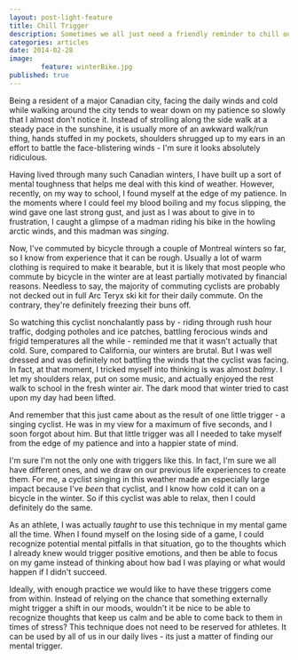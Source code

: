```yaml
---
layout: post-light-feature
title: Chill Trigger
description: Sometimes we all just need a friendly reminder to chill out. 
categories: articles
date: 2014-02-28
image: 
        feature: winterBike.jpg
published: true
---
```


Being a resident of a major Canadian city, facing the daily winds and cold while walking around the city tends to wear down on my patience so slowly that I almost don't notice it. Instead of strolling along the side walk at a steady pace in the sunshine, it is usually more of an awkward walk/run thing, hands stuffed in my pockets, shoulders shrugged up to my ears in an effort to battle the face-blistering winds - I'm sure it looks absolutely ridiculous. 

Having lived through many such Canadian winters, I have built up a sort of mental toughness that helps me deal with this kind of weather.  However, recently, on my way to school, I found myself at the edge of my patience. In the moments where I could feel my blood boiling and my focus slipping, the wind gave one last strong gust, and just as I was about to give in to frustration, I caught a glimpse of a madman riding his bike in the howling arctic winds, and this madman was _singing_. 

<!--
, and It's just about March, we've had a couple of tantalizingly warm days in February so far, and the fact that it still gets this cold seems unfair. I almost became extremely frustrated by allowing my meditation/focus to slip and let the negative thoughts flow. But then I saw something which made me catch myself just before allowing this to happen. I saw a cyclist riding down the street in this god-awful weather during rush hour, and this madman was _singing_. 
-->

Now, I've commuted by bicycle through a couple of Montreal winters so far, so I know from experience that it can be rough. Usually a lot of warm clothing is required to make it bearable, but it is likely that most people who commute by bicycle in the winter are at least partially motivated by financial reasons. Needless to say, the majority of commuting cyclists are probably not decked out in full Arc Teryx ski kit for their daily commute. On the contrary, they're definitely freezing their buns off. 

<!--
more than you need for just strolling around the streets. The roads and, as a result of the spray from the road, all of your clothes are covered in salt and dirt. You pretty much need a full wardrobe at the office/school to put on and change out of. And the winds - Montreal is not known as a particularly windy city, but when its -20 out, pretty much any wind is your worst enemy. You also have to maintain your bike and stuff. But chances are, most people commuting by bicycle in the middle of winter are doing so because they don't have a car, live too far away, and can't afford public transportation, which means you're probably not decked out in a fully insulated Arc Teryx ski kit. On the contrary, you're definitely freezing your buns off. 
-->

So watching this cyclist nonchalantly pass by - riding through rush hour traffic, dodging potholes and ice patches, battling ferocious winds and frigid temperatures all the while - reminded me that it wasn't actually that cold. Sure, compared to California, our winters are brutal. But I was well dressed and was definitely not battling the winds that the cyclist was facing. In fact, at that moment, I tricked myself into thinking is was almost _balmy_. I let my shoulders relax, put on some music, and actually enjoyed the rest walk to school in the fresh winter air. The dark mood that winter tried to cast upon my day had been lifted. 

And remember that this just came about as the result of one little trigger - a singing cyclist. He was in my view for a maximum of five seconds, and I soon forgot about him. But that little trigger was all I needed to take myself from the edge of my patience and into a happier state of mind. 

I'm sure I'm not the only one with triggers like this. In fact, I'm sure we all have different ones, and we draw on our previous life experiences to create them. For me, a cyclist singing in this weather made an especially large impact because I've _been_ that cyclist, and I know how cold it can on a bicycle in the winter. So if this cyclist was able to relax, then I could definitely do the same.

As an athlete, I was actually _taught_ to use this technique in my mental game all the time. When I found myself on the losing side of a game, I could recognize potential mental pitfalls in that situation, go to the thoughts which I already knew would trigger positive emotions, and then be able to focus on my game instead of thinking about how bad I was playing or what would happen if I didn't succeed. 

Ideally, with enough practice we would like to have these triggers come from within. Instead of relying on the chance that something externally might trigger a shift in our moods, wouldn't it be nice to be able to recognize thoughts that keep us calm and be able to come back to them in times of stress? This technique does not need to be reserved for athletes. It can be used by all of us in our daily lives - its just a matter of finding our mental trigger.  


